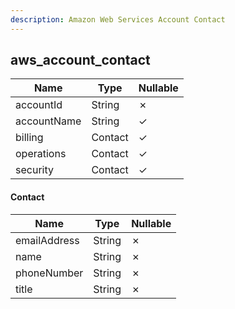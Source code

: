 ```yaml
---
description: Amazon Web Services Account Contact
---
```

aws_account_contact
-------------------

| **Name**    | **Type** | **Nullable** |
| ----------- | -------- | ------------ |
| accountId   | String   | &cross;      |
| accountName | String   | &check;      |
| billing     | Contact  | &check;      |
| operations  | Contact  | &check;      |
| security    | Contact  | &check;      |

#### Contact
| **Name**     | **Type** | **Nullable** |
| ------------ | -------- | ------------ |
| emailAddress | String   | &cross;      |
| name         | String   | &cross;      |
| phoneNumber  | String   | &cross;      |
| title        | String   | &cross;      |
